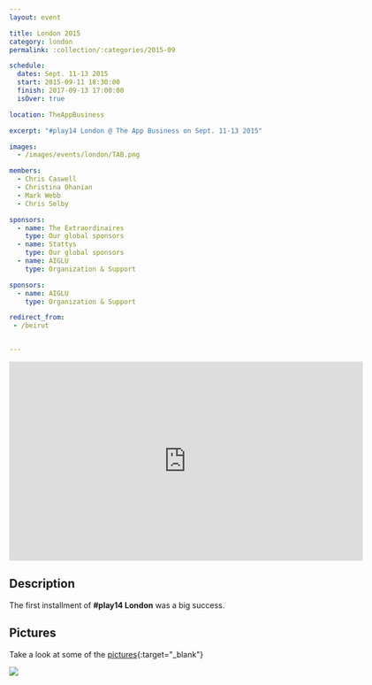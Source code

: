 ```yaml
---
layout: event

title: London 2015
category: london
permalink: :collection/:categories/2015-09

schedule:
  dates: Sept. 11-13 2015
  start: 2015-09-11 18:30:00
  finish: 2017-09-13 17:00:00
  isOver: true

location: TheAppBusiness

excerpt: "#play14 London @ The App Business on Sept. 11-13 2015"

images:
  - /images/events/london/TAB.png

members:
  - Chris Caswell
  - Christina Ohanian
  - Mark Webb
  - Chris Selby

sponsors:
  - name: The Extraordinaires
    type: Our global sponsors
  - name: Stattys
    type: Our global sponsors
  - name: AIGLU
    type: Organization & Support

sponsors:
  - name: AIGLU
    type: Organization & Support

redirect_from:
 - /beirut


---
```


<iframe src="https://player.vimeo.com/video/172251112" width="640" height="360" frameborder="0" webkitallowfullscreen mozallowfullscreen allowfullscreen></iframe>

## Description
The first installment of **#play14 London** was a big success.

## Pictures
Take a look at some of the [pictures](https://goo.gl/photos/WWUhVBR3q8AuPw9V6){:target="_blank"}

<a href='https://goo.gl/photos/WWUhVBR3q8AuPw9V6' target="_blank">
  <img src='https://lh3.googleusercontent.com/uxqbVmcjLeD9w7dVnKi_454kKo9pS5iVAtR7xTDZommb4n90G_4Ue1YtZ__aim4rngiH3B9KeahCWjaEDLyQXvu3cUoIFnxFr9R9b1VzQIEI0gGwFNfc7Q8x26X5jpdX4hupcg' />
</a>


